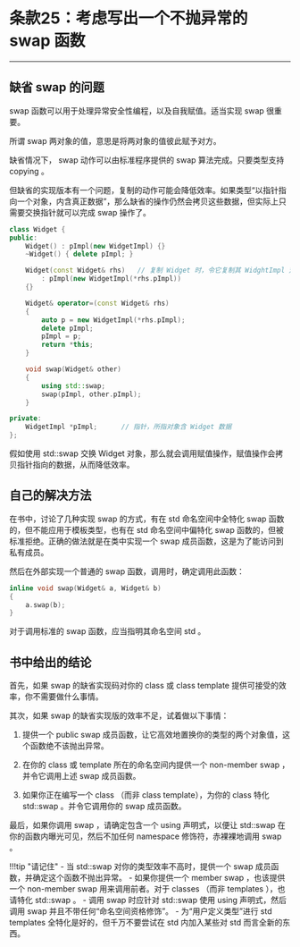 # 条款25：考虑写出一个不抛异常的 swap 函数

---

## 缺省 swap 的问题

swap 函数可以用于处理异常安全性编程，以及自我赋值。适当实现 swap 很重要。

所谓 swap 两对象的值，意思是将两对象的值彼此赋予对方。

缺省情况下， swap 动作可以由标准程序提供的 swap 算法完成。只要类型支持 copying 。

但缺省的实现版本有一个问题，复制的动作可能会降低效率。如果类型“以指针指向一个对象，内含真正数据”，那么缺省的操作仍然会拷贝这些数据，但实际上只需要交换指针就可以完成 swap 操作了。

```c++
class Widget {
public:
	Widget() : pImpl(new WidgetImpl) {}
	~Widget() { delete pImpl; }

	Widget(const Widget& rhs)	// 复制 Widget 时，令它复制其 WidghtImpl 对象
		: pImpl(new WidgetImpl(*rhs.pImpl))
	{}

	Widget& operator=(const Widget& rhs)
	{
		auto p = new WidgetImpl(*rhs.pImpl);
		delete pImpl;
		pImpl = p;
		return *this;
	}

	void swap(Widget& other)
	{
		using std::swap;
		swap(pImpl, other.pImpl);
	}

private:
	WidgetImpl *pImpl;		// 指针，所指对象含 Widget 数据
};
```

假如使用 std::swap 交换 Widget 对象，那么就会调用赋值操作，赋值操作会拷贝指针指向的数据，从而降低效率。

## 自己的解决方法

在书中，讨论了几种实现 swap 的方式，有在 std 命名空间中全特化 swap 函数的，但不能应用于模板类型，也有在 std 命名空间中偏特化 swap 函数的，但被标准拒绝。正确的做法就是在类中实现一个 swap 成员函数，这是为了能访问到私有成员。

然后在外部实现一个普通的 swap 函数，调用时，确定调用此函数：

```c++
inline void swap(Widget& a, Widget& b)
{
	a.swap(b);
}
```

对于调用标准的 swap 函数，应当指明其命名空间 std 。

## 书中给出的结论

首先，如果 swap 的缺省实现码对你的 class 或 class template 提供可接受的效率，你不需要做什么事情。

其次，如果 swap 的缺省实现版的效率不足，试着做以下事情：

1. 提供一个 public swap 成员函数，让它高效地置换你的类型的两个对象值，这个函数绝不该抛出异常。

2. 在你的 class 或 template 所在的命名空间内提供一个 non-member swap ，并令它调用上述 swap 成员函数。

3. 如果你正在编写一个 class （而非 class template），为你的 class 特化 std::swap 。并令它调用你的 swap 成员函数。

最后，如果你调用 swap ，请确定包含一个 using 声明式，以便让 std::swap 在你的函数内曝光可见，然后不加任何 namespace 修饰符，赤裸裸地调用 swap 。

!!!tip "请记住"
	- 当 std::swap 对你的类型效率不高时，提供一个 swap 成员函数，并确定这个函数不抛出异常。
	- 如果你提供一个 member swap ，也该提供一个 non-member swap 用来调用前者。对于 classes （而非 templates ），也请特化 std::swap 。
	- 调用 swap 时应针对 std::swap 使用 using 声明式，然后调用 swap 并且不带任何“命名空间资格修饰”。
	- 为“用户定义类型”进行 std templates 全特化是好的，但千万不要尝试在 std 内加入某些对 std 而言全新的东西。